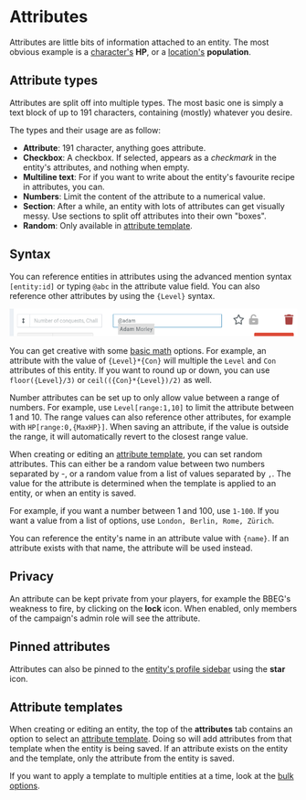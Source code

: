 # Attributes

Attributes are little bits of information attached to an entity. The most obvious example is a [character's](/entities/characters) **HP**, or a [location's](/entities/locations) **population**.

## Attribute types

Attributes are split off into multiple types. The most basic one is simply a text block of up to 191 characters, containing (mostly) whatever you desire.

The types and their usage are as follow:

* **Attribute**: 191 character, anything goes attribute.
* **Checkbox**: A checkbox. If selected, appears as a _checkmark_ in the entity's attributes, and nothing when empty.
* **Multiline text**: For if you want to write about the entity's favourite recipe in attributes, you can.
* **Numbers**: Limit the content of the attribute to a numerical value.
* **Section**: After a while, an entity with lots of attributes can get visually messy. Use sections to split off attributes into their own "boxes".
* **Random**: Only available in [attribute template](/entities/attribute-templates).

## Syntax

You can reference entities in attributes using the advanced mention syntax `[entity:id]` or typing `@abc` in the attribute value field. You can also reference other attributes by using the `{Level}` syntax.

![Mentions in attribute values](img/attribute-mention.png)

You can get creative with some [basic math](https://github.com/chriskonnertz/string-calc) options. For example, an attribute with the value of `{Level}*{Con}` will multiple the `Level` and `Con` attributes of this entity. If you want to round up or down, you can use `floor({Level}/3)` or `ceil(({Con}*{Level})/2)` as well.

Number attributes can be set up to only allow value between a range of numbers. For example, use `Level[range:1,10]` to limit the attribute between 1 and 10. The range values can also reference other attributes, for example with `HP[range:0,{MaxHP}]`. When saving an attribute, if the value is outside the range, it will automatically revert to the closest range value.

When creating or editing an [attribute template](/entities/attribute-templates), you can set random attributes. This can either be a random value between two numbers separated by -, or a random value from a list of values separated by `,`. The value for the attribute is determined when the template is applied to an entity, or when an entity is saved.

For example, if you want a number between 1 and 100, use `1-100`. If you want a value from a list of options, use `London, Berlin, Rome, Zürich`.

You can reference the entity's name in an attribute value with `{name}`. If an attribute exists with that name, the attribute will be used instead.

## Privacy

An attribute can be kept private from your players, for example the BBEG's weakness to fire, by clicking on the **lock** icon. When enabled, only members of the campaign's admin role will see the attribute.


## Pinned attributes

Attributes can also be pinned to the [entity's profile sidebar](/features/profile-sidebar) using the **star** icon.

## Attribute templates

When creating or editing an entity, the top of the **attributes** tab contains an option to select an [attribute template](/entities/attribute-templates). Doing so will add attributes from that template when the entity is being saved. If an attribute exists on the entity and the template, only the attribute from the entity is saved.

If you want to apply a template to multiple entities at a time, look at the [bulk options](/guides/bulk).